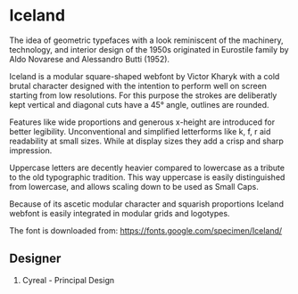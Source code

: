 # Iceland

The idea of geometric typefaces with a look reminiscent of the machinery,
technology, and interior design of the 1950s originated in Eurostile family by
Aldo Novarese and Alessandro Butti (1952).

Iceland is a modular square-shaped webfont by Victor Kharyk with a cold brutal
character designed with the intention to perform well on screen starting from
low resolutions. For this purpose the strokes are deliberatly kept vertical and
diagonal cuts have a 45° angle, outlines are rounded.

Features like wide proportions and generous x-height are introduced for better
legibility. Unconventional and simplified letterforms like k, f, r aid
readability at small sizes. While at display sizes they add a crisp and sharp
impression.

Uppercase letters are decently heavier compared to lowercase as a tribute to the
old typographic tradition. This way uppercase is easily distinguished from
lowercase, and allows scaling down to be used as Small Caps.

Because of its ascetic modular character and squarish proportions Iceland
webfont is easily integrated in modular grids and logotypes.


The font is downloaded from:
https://fonts.google.com/specimen/Iceland/




## Designer
1. Cyreal - Principal Design
